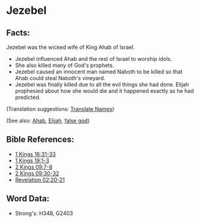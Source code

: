 # Jezebel #

## Facts: ##

Jezebel was the wicked wife of King Ahab of Israel.

* Jezebel influenced Ahab and the rest of Israel to worship idols.
* She also killed many of God's prophets.
* Jezebel caused an innocent man named Naboth to be killed so that Ahab could steal Naboth's vineyard.
* Jezebel was finally killed due to all the evil things she had done. Elijah prophesied about how she would die and it happened exactly as he had predicted.

(Translation suggestions: [Translate Names](rc://en/ta/man/translate/translate-names))

(See also: [Ahab](../names/ahab.md), [Elijah](../names/elijah.md), [false god](../kt/falsegod.md))

## Bible References: ##

* [1 Kings 16:31-33](rc://en/tn/help/1ki/16/31)
* [1 Kings 19:1-3](rc://en/tn/help/1ki/19/01)
* [2 Kings 09:7-8](rc://en/tn/help/2ki/09/07)
* [2 Kings 09:30-32](rc://en/tn/help/2ki/09/30)
* [Revelation 02:20-21](rc://en/tn/help/rev/02/20)

## Word Data: ##

* Strong's: H348, G2403
